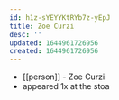 ```yaml
---
id: h1z-sYEYYKtRYb7z-yEpJ
title: Zoe Curzi
desc: ''
updated: 1644961726956
created: 1644961726956
---
```



- [[person]] - Zoe Curzi
- appeared 1x at the stoa
